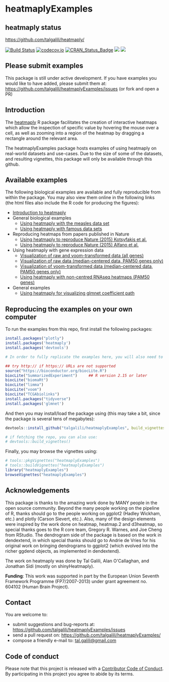 
# heatmaplyExamples

## heatmaply status

https://github.com/talgalili/heatmaply/

[![Build Status](https://travis-ci.org/talgalili/heatmaply.png?branch=master)](https://travis-ci.org/talgalili/heatmaply)
[![codecov.io](https://codecov.io/github/talgalili/heatmaply/coverage.svg?branch=master)](https://codecov.io/github/talgalili/heatmaply?branch=master)
[![CRAN_Status_Badge](http://www.r-pkg.org/badges/version/heatmaply)](https://cran.r-project.org/package=heatmaply)
![](http://cranlogs.r-pkg.org/badges/heatmaply?color=yellow)
![](http://cranlogs.r-pkg.org/badges/grand-total/heatmaply?color=yellowgreen)


## Please submit examples

This package is still under active development. If you have examples you would like to have added, please submit them at: <https://github.com/talgalili/heatmaplyExamples/issues>  (or fork and open a PR)


## Introduction

The [heatmaply](https://github.com/talgalili/heatmaply/) R package facilitates the creation of interactive heatmaps which allow the inspection of specific value by hovering the mouse over a cell, as well as zooming into a region of the heatmap by dragging a rectangle around the relevant area.

The heatmaplyExamples package hosts examples of using heatmaply on real-world datasets and use-cases. Due to the size of some of the datasets, and resulting vignettes, this package will only be available through this github. 


## Available examples

The following biological examples are available and fully reproducible from within the package. You may also view them online in the following links (the html files also include the R code for producing the figures):


* [Introduction to heatmaply](https://cran.r-project.org/web/packages/heatmaply/vignettes/heatmaply.html)
* General biological examples
  - [Using heatmaply with the measles data set](https://cdn.rawgit.com/talgalili/heatmaplyExamples/master/inst/doc/measles.html)
  - [Using heatmaply with famous data sets](https://cdn.rawgit.com/talgalili/heatmaplyExamples/master/inst/doc/heatmaply_examples.html)
* Reproducing heatmaps from papers published in Nature
  - [Using heatmaply to reproduce Nature (2015) Kotsyfakis et al.](https://cdn.rawgit.com/talgalili/heatmaplyExamples/master/inst/doc/reproducing_Nature_2015_Kotsyfakis.html)
  - [Using heatmaply to reproduce Nature (2015) Alfano et al.](https://cdn.rawgit.com/talgalili/heatmaplyExamples/master/inst/doc/reproducing_Nature_2015_Alfano.html)
* Using heatmaply with gene expression data  
  - [Visualization of raw and voom-transformed data (all genes)](https://cdn.rawgit.com/talgalili/heatmaplyExamples/master/inst/doc/biological_data.html)
  - [Visualization of raw data (median-centered data, PAM50 genes only)](https://cdn.rawgit.com/talgalili/heatmaplyExamples/master/inst/doc/biological_data_2.html)
  - [Visualization of voom-transformed data (median-centered data, PAM50 genes only)](https://cdn.rawgit.com/talgalili/heatmaplyExamples/master/inst/doc/biological_data_3.html)
  - [Using heatmaply with non-centred RNAseq heatmaps (PAM50 genes) ](https://cdn.rawgit.com/talgalili/heatmaplyExamples/master/inst/doc/non_centred_heatmaps.html)
* General examples
  - [Using heatmaply for visualizing glmnet coefficient path](https://cdn.rawgit.com/talgalili/heatmaplyExamples/master/inst/doc/glmnet.html)






## Reproducing the examples on your own computer

To run the examples from this repo, first install the following packages:

```r
install.packages("plotly")
install.packages('heatmaply')
install.packages('devtools')

# In order to fully replicate the examples here, you will also need to install the following packages:

## try http:// if https:// URLs are not supported
source("https://bioconductor.org/biocLite.R")
biocLite("SummarizedExperiment")     ## R version 2.15 or later
biocLite("biomaRt")     
biocLite("limma")   
biocLite("voom")
biocLite("TCGAbiolinks")
install.packages("tidyverse")
install.packages('glmnet')
```


And then you may install/load the package using (this may take a bit, since the package is several tens of megabytes):

```r
devtools::install_github("talgalili/heatmaplyExamples", build_vignettes = TRUE)

# if fetching the repo, you can also use:
# devtools::build_vignettes()
```

Finally, you may browse the vignettes using:

```r
# tools::pkgVignettes("heatmaplyExamples")
# tools::buildVignettes("heatmaplyExamples")
library("heatmaplyExamples")
browseVignettes("heatmaplyExamples")
```






## Acknowledgements


This package is thanks to the amazing work done by MANY people in the open source community. Beyond the many people working on the pipeline of R, thanks should go to the people working on ggplot2 (Hadley Wickham, etc.) and plotly (Carson Sievert, etc.). Also, many of the design elements were inspired by the work done on heatmap, heatmap.2 and d3heatmap, so special thanks goes to the R core team, Gregory R. Warnes, and Joe Cheng from RStudio. The dendrogram side of the package is based on the work in dendextend, in which special thanks should go to Andrie de Vries for his original work on bringing dendrograms to ggplot2 (which evolved into the richer ggdend objects, as implemented in dendextend). 

The work on heatmaply was done by Tal Galili, Alan O'Callaghan, and Jonathan Sidi (mostly on shinyHeatmaply).


**Funding**: This work was supported in part by the European Union Seventh Framework Programme (FP7/2007-2013) under grant agreement no. 604102 (Human Brain Project).  


## Contact

You are welcome to:

* submit suggestions and bug-reports at: <https://github.com/talgalili/heatmaplyExamples/issues>
* send a pull request on: <https://github.com/talgalili/heatmaplyExamples/>
* compose a friendly e-mail to: <tal.galili@gmail.com>





## Code of conduct

Please note that this project is released with a [Contributor Code of Conduct](CONDUCT.md). By participating in this project you agree to abide by its terms.

